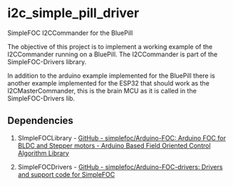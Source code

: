 # i2c_simple_pill_driver

SimpleFOC I2CCommander for the BluePill

The objective of this project is to implement a working example of the I2CCommander running on a BluePill. The I2CCommander is part of the SimpleFOC-Drivers library.

In addition to the arduino example implemented for the BluePill there is another example implemented for the ESP32  that should work as the I2CMasterCommander, this is the brain MCU as it is called in the SimpleFOC-Drivers lib.

## Dependencies

1. SImpleFOCLibrary - [GitHub - simplefoc/Arduino-FOC: Arduino FOC for BLDC and Stepper motors - Arduino Based Field Oriented Control Algorithm Library](https://github.com/simplefoc/Arduino-FOC)

2. SimpleFOCDrivers - [GitHub - simplefoc/Arduino-FOC-drivers: Drivers and support code for SimpleFOC](https://github.com/simplefoc/Arduino-FOC-drivers.git)
